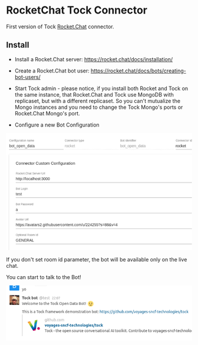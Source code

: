# RocketChat Tock Connector

First version of Tock [Rocket.Chat](https://rocket.chat/) connector.

## Install

- Install a Rocket.Chat server: https://rocket.chat/docs/installation/          

- Create a Rocket.Chat bot user: https://rocket.chat/docs/bots/creating-bot-users/

- Start Tock admin - please notice, if you install both Rocket and Tock on the same instance,
that Rocket.Chat and Tock use MongoDB with replicaset, but with a different replicaset.
So you can't mutualize the Mongo instances and you need to change the Tock Mongo's ports or Rocket.Chat Mongo's port.

- Configure a new Bot Configuration

 ![RocketChat Bot Configuration Sample](./admin.png)
 
If you don't set room id parameter, the bot will be available only on the live chat.
 
You can start to talk to the Bot!

 ![RocketChat Bot Talk Sample](./rocketchat.png)
